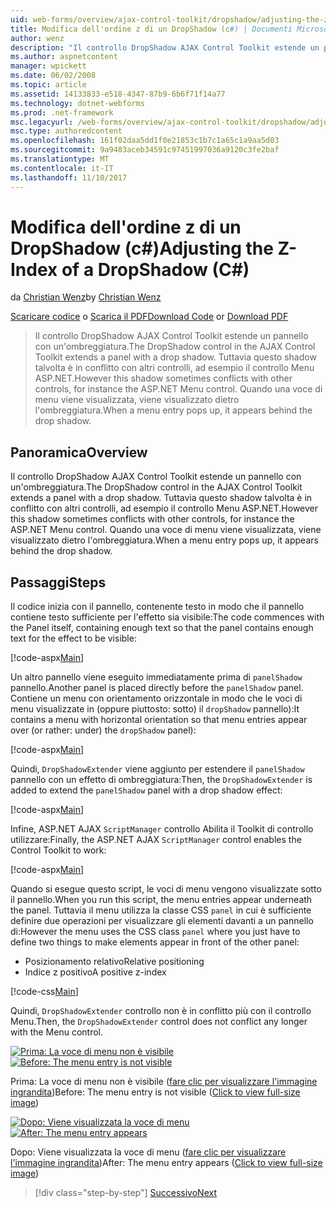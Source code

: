 ```yaml
---
uid: web-forms/overview/ajax-control-toolkit/dropshadow/adjusting-the-z-index-of-a-dropshadow-cs
title: Modifica dell'ordine z di un DropShadow (c#) | Documenti Microsoft
author: wenz
description: "Il controllo DropShadow AJAX Control Toolkit estende un pannello con un'ombreggiatura. Tuttavia questo shadow talvolta è in conflitto con altri controlli, per insta..."
ms.author: aspnetcontent
manager: wpickett
ms.date: 06/02/2008
ms.topic: article
ms.assetid: 14133833-e518-4347-87b9-6b6f71f14a77
ms.technology: dotnet-webforms
ms.prod: .net-framework
msc.legacyurl: /web-forms/overview/ajax-control-toolkit/dropshadow/adjusting-the-z-index-of-a-dropshadow-cs
msc.type: authoredcontent
ms.openlocfilehash: 161f02daa5dd1f0e21853c1b7c1a65c1a9aa5d03
ms.sourcegitcommit: 9a9483aceb34591c97451997036a9120c3fe2baf
ms.translationtype: MT
ms.contentlocale: it-IT
ms.lasthandoff: 11/10/2017
---
```

<a name="adjusting-the-z-index-of-a-dropshadow-c"></a><span data-ttu-id="6fe9d-104">Modifica dell'ordine z di un DropShadow (c#)</span><span class="sxs-lookup"><span data-stu-id="6fe9d-104">Adjusting the Z-Index of a DropShadow (C#)</span></span>
====================
<span data-ttu-id="6fe9d-105">da [Christian Wenz](https://github.com/wenz)</span><span class="sxs-lookup"><span data-stu-id="6fe9d-105">by [Christian Wenz](https://github.com/wenz)</span></span>

<span data-ttu-id="6fe9d-106">[Scaricare codice](http://download.microsoft.com/download/5/1/6/51652a81-500b-4f6b-88d3-617103e7941e/DropShadow1.cs.zip) o [Scarica il PDF](http://download.microsoft.com/download/b/6/a/b6ae89ee-df69-4c87-9bfb-ad1eb2b23373/dropshadow1CS.pdf)</span><span class="sxs-lookup"><span data-stu-id="6fe9d-106">[Download Code](http://download.microsoft.com/download/5/1/6/51652a81-500b-4f6b-88d3-617103e7941e/DropShadow1.cs.zip) or [Download PDF](http://download.microsoft.com/download/b/6/a/b6ae89ee-df69-4c87-9bfb-ad1eb2b23373/dropshadow1CS.pdf)</span></span>

> <span data-ttu-id="6fe9d-107">Il controllo DropShadow AJAX Control Toolkit estende un pannello con un'ombreggiatura.</span><span class="sxs-lookup"><span data-stu-id="6fe9d-107">The DropShadow control in the AJAX Control Toolkit extends a panel with a drop shadow.</span></span> <span data-ttu-id="6fe9d-108">Tuttavia questo shadow talvolta è in conflitto con altri controlli, ad esempio il controllo Menu ASP.NET.</span><span class="sxs-lookup"><span data-stu-id="6fe9d-108">However this shadow sometimes conflicts with other controls, for instance the ASP.NET Menu control.</span></span> <span data-ttu-id="6fe9d-109">Quando una voce di menu viene visualizzata, viene visualizzato dietro l'ombreggiatura.</span><span class="sxs-lookup"><span data-stu-id="6fe9d-109">When a menu entry pops up, it appears behind the drop shadow.</span></span>


## <a name="overview"></a><span data-ttu-id="6fe9d-110">Panoramica</span><span class="sxs-lookup"><span data-stu-id="6fe9d-110">Overview</span></span>

<span data-ttu-id="6fe9d-111">Il controllo DropShadow AJAX Control Toolkit estende un pannello con un'ombreggiatura.</span><span class="sxs-lookup"><span data-stu-id="6fe9d-111">The DropShadow control in the AJAX Control Toolkit extends a panel with a drop shadow.</span></span> <span data-ttu-id="6fe9d-112">Tuttavia questo shadow talvolta è in conflitto con altri controlli, ad esempio il controllo Menu ASP.NET.</span><span class="sxs-lookup"><span data-stu-id="6fe9d-112">However this shadow sometimes conflicts with other controls, for instance the ASP.NET Menu control.</span></span> <span data-ttu-id="6fe9d-113">Quando una voce di menu viene visualizzata, viene visualizzato dietro l'ombreggiatura.</span><span class="sxs-lookup"><span data-stu-id="6fe9d-113">When a menu entry pops up, it appears behind the drop shadow.</span></span>

## <a name="steps"></a><span data-ttu-id="6fe9d-114">Passaggi</span><span class="sxs-lookup"><span data-stu-id="6fe9d-114">Steps</span></span>

<span data-ttu-id="6fe9d-115">Il codice inizia con il pannello, contenente testo in modo che il pannello contiene testo sufficiente per l'effetto sia visibile:</span><span class="sxs-lookup"><span data-stu-id="6fe9d-115">The code commences with the Panel itself, containing enough text so that the panel contains enough text for the effect to be visible:</span></span>

[!code-aspx[Main](adjusting-the-z-index-of-a-dropshadow-cs/samples/sample1.aspx)]

<span data-ttu-id="6fe9d-116">Un altro pannello viene eseguito immediatamente prima di `panelShadow` pannello.</span><span class="sxs-lookup"><span data-stu-id="6fe9d-116">Another panel is placed directly before the `panelShadow` panel.</span></span> <span data-ttu-id="6fe9d-117">Contiene un menu con orientamento orizzontale in modo che le voci di menu visualizzate in (oppure piuttosto: sotto) il `dropShadow` pannello):</span><span class="sxs-lookup"><span data-stu-id="6fe9d-117">It contains a menu with horizontal orientation so that menu entries appear over (or rather: under) the `dropShadow` panel):</span></span>

[!code-aspx[Main](adjusting-the-z-index-of-a-dropshadow-cs/samples/sample2.aspx)]

<span data-ttu-id="6fe9d-118">Quindi, `DropShadowExtender` viene aggiunto per estendere il `panelShadow` pannello con un effetto di ombreggiatura:</span><span class="sxs-lookup"><span data-stu-id="6fe9d-118">Then, the `DropShadowExtender` is added to extend the `panelShadow` panel with a drop shadow effect:</span></span>

[!code-aspx[Main](adjusting-the-z-index-of-a-dropshadow-cs/samples/sample3.aspx)]

<span data-ttu-id="6fe9d-119">Infine, ASP.NET AJAX `ScriptManager` controllo Abilita il Toolkit di controllo utilizzare:</span><span class="sxs-lookup"><span data-stu-id="6fe9d-119">Finally, the ASP.NET AJAX `ScriptManager` control enables the Control Toolkit to work:</span></span>

[!code-aspx[Main](adjusting-the-z-index-of-a-dropshadow-cs/samples/sample4.aspx)]

<span data-ttu-id="6fe9d-120">Quando si esegue questo script, le voci di menu vengono visualizzate sotto il pannello.</span><span class="sxs-lookup"><span data-stu-id="6fe9d-120">When you run this script, the menu entries appear underneath the panel.</span></span> <span data-ttu-id="6fe9d-121">Tuttavia il menu utilizza la classe CSS `panel` in cui è sufficiente definire due operazioni per visualizzare gli elementi davanti a un pannello di:</span><span class="sxs-lookup"><span data-stu-id="6fe9d-121">However the menu uses the CSS class `panel` where you just have to define two things to make elements appear in front of the other panel:</span></span>

- <span data-ttu-id="6fe9d-122">Posizionamento relativo</span><span class="sxs-lookup"><span data-stu-id="6fe9d-122">Relative positioning</span></span>
- <span data-ttu-id="6fe9d-123">Indice z positivo</span><span class="sxs-lookup"><span data-stu-id="6fe9d-123">A positive z-index</span></span>

[!code-css[Main](adjusting-the-z-index-of-a-dropshadow-cs/samples/sample5.css)]

<span data-ttu-id="6fe9d-124">Quindi, `DropShadowExtender` controllo non è in conflitto più con il controllo Menu.</span><span class="sxs-lookup"><span data-stu-id="6fe9d-124">Then, the `DropShadowExtender` control does not conflict any longer with the Menu control.</span></span>


<span data-ttu-id="6fe9d-125">[![Prima: La voce di menu non è visibile](adjusting-the-z-index-of-a-dropshadow-cs/_static/image2.png)](adjusting-the-z-index-of-a-dropshadow-cs/_static/image1.png)</span><span class="sxs-lookup"><span data-stu-id="6fe9d-125">[![Before: The menu entry is not visible](adjusting-the-z-index-of-a-dropshadow-cs/_static/image2.png)](adjusting-the-z-index-of-a-dropshadow-cs/_static/image1.png)</span></span>

<span data-ttu-id="6fe9d-126">Prima: La voce di menu non è visibile ([fare clic per visualizzare l'immagine ingrandita](adjusting-the-z-index-of-a-dropshadow-cs/_static/image3.png))</span><span class="sxs-lookup"><span data-stu-id="6fe9d-126">Before: The menu entry is not visible ([Click to view full-size image](adjusting-the-z-index-of-a-dropshadow-cs/_static/image3.png))</span></span>


<span data-ttu-id="6fe9d-127">[![Dopo: Viene visualizzata la voce di menu](adjusting-the-z-index-of-a-dropshadow-cs/_static/image5.png)](adjusting-the-z-index-of-a-dropshadow-cs/_static/image4.png)</span><span class="sxs-lookup"><span data-stu-id="6fe9d-127">[![After: The menu entry appears](adjusting-the-z-index-of-a-dropshadow-cs/_static/image5.png)](adjusting-the-z-index-of-a-dropshadow-cs/_static/image4.png)</span></span>

<span data-ttu-id="6fe9d-128">Dopo: Viene visualizzata la voce di menu ([fare clic per visualizzare l'immagine ingrandita](adjusting-the-z-index-of-a-dropshadow-cs/_static/image6.png))</span><span class="sxs-lookup"><span data-stu-id="6fe9d-128">After: The menu entry appears ([Click to view full-size image](adjusting-the-z-index-of-a-dropshadow-cs/_static/image6.png))</span></span>

>[!div class="step-by-step"]
[<span data-ttu-id="6fe9d-129">Successivo</span><span class="sxs-lookup"><span data-stu-id="6fe9d-129">Next</span></span>](manipulating-dropshadow-properties-from-client-code-cs.md)
